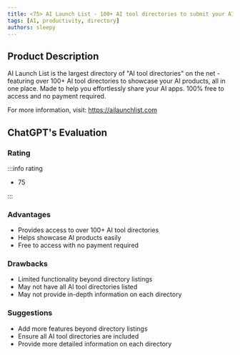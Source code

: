 ```yaml
---
title: <75> AI Launch List - 100+ AI tool directories to submit your AI products
tags: [AI, productivity, directory]
authors: sleepy
---
```


## Product Description

AI Launch List is the largest directory of "AI tool directories" on the net - featuring over 100+ AI tool directories to showcase your AI products, all in one place. Made to help you effortlessly share your AI apps. 100% free to access and no payment required.

For more information, visit: https://ailaunchlist.com

## ChatGPT's Evaluation

### Rating

:::info rating

- 75

:::

### Advantages

- Provides access to over 100+ AI tool directories
- Helps showcase AI products easily
- Free to access with no payment required


### Drawbacks

- Limited functionality beyond directory listings
- May not have all AI tool directories listed
- May not provide in-depth information on each directory

### Suggestions

- Add more features beyond directory listings
- Ensure all AI tool directories are included
- Provide more detailed information on each directory